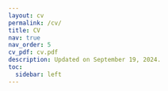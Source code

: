 ```yaml
---
layout: cv
permalink: /cv/
title: CV
nav: true
nav_order: 5
cv_pdf: cv.pdf
description: Updated on September 19, 2024.
toc:
  sidebar: left
---
```


